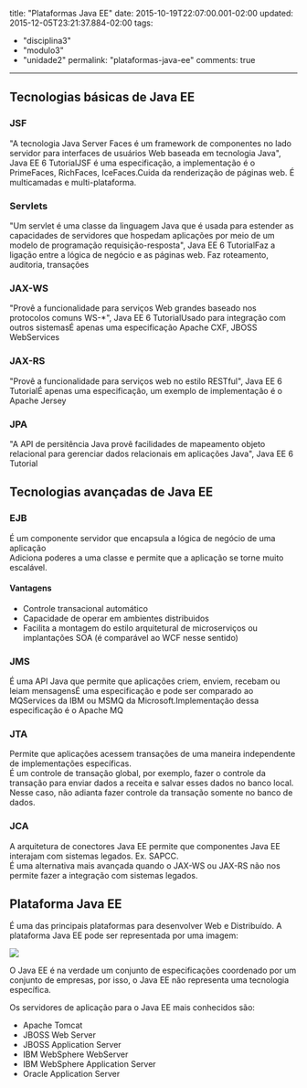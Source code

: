 title: "Plataformas Java EE"
date: 2015-10-19T22:07:00.001-02:00
updated: 2015-12-05T23:21:37.884-02:00
tags: 
- "disciplina3"
- "modulo3"
- "unidade2"
permalink: "plataformas-java-ee"
comments: true
---

## Tecnologias básicas de Java EE

### JSF

"A tecnologia Java Server Faces é um framework de componentes no lado servidor para interfaces de usuários Web baseada em tecnologia Java", Java EE 6 TutorialJSF é uma especificação, a implementação é o PrimeFaces, RichFaces, IceFaces.Cuida da renderização de páginas web. É multicamadas e multi-plataforma. 

### Servlets

"Um servlet é uma classe da linguagem Java que é usada para estender as capacidades de servidores que hospedam aplicações por meio de um modelo de programação requisição-resposta", Java EE 6 TutorialFaz a ligação entre a lógica de negócio e as páginas web. Faz roteamento, auditoria, transações

### JAX-WS

"Provê a funcionalidade para serviços Web grandes baseado nos protocolos comuns WS-*", Java EE 6 TutorialUsado para integração com outros sistemasÉ apenas uma especificação Apache CXF, JBOSS WebServices

### JAX-RS

"Provê a funcionalidade para serviços web no estilo RESTful", Java EE 6 TutorialÉ apenas uma especificação, um exemplo de implementação é o Apache Jersey

### JPA

"A API de persitência Java provê facilidades de mapeamento objeto relacional para gerenciar dados relacionais em aplicações Java", Java EE 6 Tutorial

## Tecnologias avançadas de Java EE

### EJB

É um componente servidor que encapsula a lógica de negócio de uma aplicação  
Adiciona poderes a uma classe e permite que a aplicação se torne muito escalável.  

#### Vantagens

*   Controle transacional automático
*   Capacidade de operar em ambientes distribuidos
*   Facilita a montagem do estilo arquitetural de microserviços ou implantações SOA (é comparável ao WCF nesse sentido) 

### JMS

É uma API Java que permite que aplicações criem, enviem, recebam ou leiam mensagensÉ uma especificação e pode ser comparado ao MQServices da IBM ou MSMQ da Microsoft.Implementação dessa especificação é o Apache MQ

### JTA

Permite que aplicações acessem transações de uma maneira independente de implementações específicas.  
É um controle de transação global, por exemplo, fazer o controle da transação para enviar dados a receita e salvar esses dados no banco local. Nesse caso, não adianta fazer controle da transação somente no banco de dados.  

### JCA

A arquitetura de conectores Java EE permite que componentes Java EE interajam com sistemas legados. Ex. SAPCC.  
É uma alternativa mais avançada quando o JAX-WS ou JAX-RS não nos permite fazer a integração com sistemas legados.  

## Plataforma Java EE

É uma das principais plataformas para desenvolver Web e Distribuído. A plataforma Java EE pode ser representada por uma imagem:  

[![](http://docs.oracle.com/javaee/5/tutorial/doc/figures/overview-multitieredApplications.gif)](http://docs.oracle.com/javaee/5/tutorial/doc/figures/overview-multitieredApplications.gif)  

O Java EE é na verdade um conjunto de especificações coordenado por um conjunto de empresas, por isso, o Java EE não representa uma tecnologia específica.  

Os servidores de aplicação para o Java EE mais conhecidos são:  

*   Apache Tomcat
*   JBOSS Web Server
*   JBOSS Application Server
*   IBM WebSphere WebServer
*   IBM WebSphere Application Server
*   Oracle Application Server
